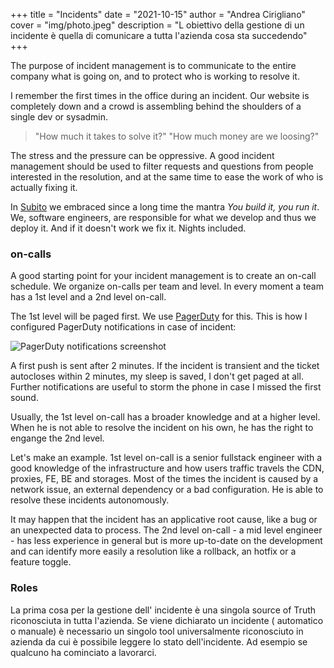 +++
title = "Incidents"
date = "2021-10-15"
author = "Andrea Cirigliano"
cover = "img/photo.jpeg"
description = "L obiettivo della gestione di un incidente è quella di comunicare a tutta l'azienda cosa sta succedendo"
+++

The purpose of incident management is to communicate to the entire company what is going on, and to protect who is working to resolve it.

I remember the first times in the office during an incident. Our website is completely down and a crowd is assembling behind the shoulders of a single dev or sysadmin.

> "How much it takes to solve it?"
> "How much money are we loosing?"

The stress and the pressure can be oppressive. A good incident management should be used to filter requests and questions from people interested in the resolution, and at the same time to ease the work of who is actually fixing it.

In [Subito](https://www.subito.it) we embraced since a long time the mantra *You build it, you run it*. We, software engineers, are responsible for what we develop and thus we deploy it. And if it doesn't work we fix it. Nights included.

### on-calls

A good starting point for your incident management is to create an on-call schedule. We organize on-calls per team and level. In every moment a team has a 1st level and a 2nd level on-call.

The 1st level will be paged first. We use [PagerDuty](https://www.pagerduty.com/) for this.
This is how I configured PagerDuty notifications in case of incident:

![PagerDuty notifications screenshot](/img/incidents_pd_notifications.png "PagerDuty notifications screenshot")

A first push is sent after 2 minutes. If the incident is transient and the ticket autocloses within 2 minutes, my sleep is saved, I don't get paged at all. Further notifications are useful to storm the phone in case I missed the first sound.

Usually, the 1st level on-call has a broader knowledge and at a higher level. When he is not able to resolve the incident on his own, he has the right to engange the 2nd level.

Let's make an example. 1st level on-call is a senior fullstack engineer with a good knowledge of the infrastructure and how users traffic travels the CDN, proxies, FE, BE and storages. Most of the times the incident is caused by a network issue, an external dependency or a bad configuration. He is able to resolve these incidents autonomously.

It may happen that the incident has an applicative root cause, like a bug or an unexpected data to process. The 2nd level on-call - a mid level engineer - has less experience in general but is more up-to-date on the development and can identify more easily a resolution like a rollback, an hotfix or a feature toggle.

### Roles


La prima cosa per la gestione dell' incidente è una singola source of Truth riconosciuta in tutta l'azienda. Se viene dichiarato un incidente ( automatico o manuale) è necessario un singolo tool universalmente riconosciuto in azienda da cui è possibile leggere lo stato dell'incidente. Ad esempio se qualcuno ha cominciato a lavorarci. 

